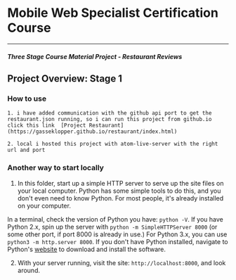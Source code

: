 # Mobile Web Specialist Certification Course
---
#### _Three Stage Course Material Project - Restaurant Reviews_

## Project Overview: Stage 1

### How to use
	1. i have added communication with the github api port to get the restaurant.json running, so i can run this project from github.io
	click this link  [Project Restaurant](https://gasseklopper.github.io/restaurant/index.html)

	2. local i hosted this project with atom-live-server with the right url and port

### Another way to start locally

1. In this folder, start up a simple HTTP server to serve up the site files on your local computer. Python has some simple tools to do this, and you don't even need to know Python. For most people, it's already installed on your computer.

In a terminal, check the version of Python you have: `python -V`. If you have Python 2.x, spin up the server with `python -m SimpleHTTPServer 8000` (or some other port, if port 8000 is already in use.) For Python 3.x, you can use `python3 -m http.server 8000`. If you don't have Python installed, navigate to Python's [website](https://www.python.org/) to download and install the software.

2. With your server running, visit the site: `http://localhost:8000`, and look around.
